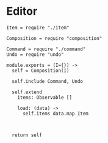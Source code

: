 Editor
======

    Item = require "./item"

    Composition = require "composition"

    Command = require "./command"
    Undo = require "undo"

    module.exports = (I={}) ->
      self = Composition(I)

      self.include Command, Undo

      self.extend
        items: Observable []

        load: (data) ->
          self.items data.map Item

        

      return self

